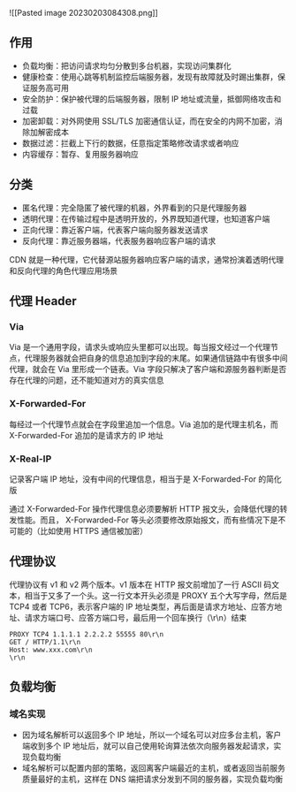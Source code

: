 ![[Pasted image 20230203084308.png]]

## 作用
- 负载均衡：把访问请求均匀分散到多台机器，实现访问集群化
- 健康检查：使用心跳等机制监控后端服务器，发现有故障就及时踢出集群，保证服务高可用
- 安全防护：保护被代理的后端服务器，限制 IP 地址或流量，抵御网络攻击和过载
- 加密卸载：对外网使用 SSL/TLS 加密通信认证，而在安全的内网不加密，消除加解密成本
- 数据过滤：拦截上下行的数据，任意指定策略修改请求或者响应
- 内容缓存：暂存、复用服务器响应

## 分类
- 匿名代理：完全隐匿了被代理的机器，外界看到的只是代理服务器
- 透明代理：在传输过程中是透明开放的，外界既知道代理，也知道客户端
- 正向代理：靠近客户端，代表客户端向服务器发送请求
- 反向代理：靠近服务器端，代表服务器响应客户端的请求

CDN 就是一种代理，它代替源站服务器响应客户端的请求，通常扮演着透明代理和反向代理的角色代理应用场景

## 代理 Header

### Via

Via 是一个通用字段，请求头或响应头里都可以出现。每当报文经过一个代理节点，代理服务器就会把自身的信息追加到字段的末尾。如果通信链路中有很多中间代理，就会在 Via 里形成一个链表。Via 字段只解决了客户端和源服务器判断是否存在代理的问题，还不能知道对方的真实信息

### X-Forwarded-For

每经过一个代理节点就会在字段里追加一个信息。Via 追加的是代理主机名，而 X-Forwarded-For 追加的是请求方的 IP 地址

### X-Real-IP

记录客户端 IP 地址，没有中间的代理信息，相当于是 X-Forwarded-For 的简化版

通过 X-Forwarded-For 操作代理信息必须要解析 HTTP 报文头，会降低代理的转发性能。而且， X-Forwarded-For 等头必须要修改原始报文，而有些情况下是不可能的（比如使用 HTTPS 通信被加密）

## 代理协议

代理协议有 v1 和 v2 两个版本。v1 版本在 HTTP 报文前增加了一行 ASCII 码文本，相当于又多了一个头。这一行文本开头必须是 PROXY 五个大写字母，然后是 TCP4 或者 TCP6，表示客户端的 IP 地址类型，再后面是请求方地址、应答方地址、请求方端口号、应答方端口号，最后用一个回车换行（\r\n）结束

```
PROXY TCP4 1.1.1.1 2.2.2.2 55555 80\r\n
GET / HTTP/1.1\r\n
Host: www.xxx.com\r\n
\r\n
```

## 负载均衡

### 域名实现

- 因为域名解析可以返回多个 IP 地址，所以一个域名可以对应多台主机，客户端收到多个 IP 地址后，就可以自己使用轮询算法依次向服务器发起请求，实现负载均衡
- 域名解析可以配置内部的策略，返回离客户端最近的主机，或者返回当前服务质量最好的主机，这样在 DNS 端把请求分发到不同的服务器，实现负载均衡